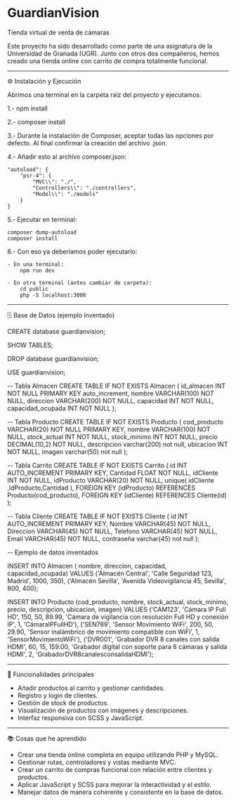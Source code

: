 # GuardianVision
Tienda virtual de venta de cámaras

Este proyecto ha sido desarrollado como parte de una asignatura de la Universidad de Granada (UGR). Junto con otros dos compañeros, hemos creado una tienda online con carrito de compra totalmente funcional.

---

⚙️ Instalación y Ejecución

Abrimos una terminal en la carpeta raíz del proyecto y ejecutamos:

1.- npm install

2.- composer install

3.- Durante la instalación de Composer, aceptar todas las opciones por defecto. Al final confirmar la creación del archivo .json.

4.- Añadir esto al archivo composer.json:

    "autoload": {
        "psr-4": {
            "MVC\\": "./",
            "Controllers\\": "./controllers",
            "Model\\": "./models"
        }
    }

5.- Ejecutar en terminal:

    composer dump-autoload
    composer install

6.- Con eso ya deberíamos poder ejecutarlo:

    - En una terminal:
        npm run dev

    - En otra terminal (antes cambiar de carpeta):
        cd public
        php -S localhost:3000

---

🗄️ Base de Datos (ejemplo inventado)

CREATE database guardianvision;

SHOW TABLES;

DROP database guardianvision;

USE guardianvision;

-- Tabla Almacen
CREATE TABLE IF NOT EXISTS Almacen (
  id_almacen INT NOT NULL PRIMARY KEY auto_increment,
  nombre VARCHAR(100) NOT NULL,
  direccion VARCHAR(200) NOT NULL,
  capacidad INT NOT NULL,
  capacidad_ocupada INT NOT NULL
);

-- Tabla Producto
CREATE TABLE IF NOT EXISTS Producto (
  cod_producto VARCHAR(20) NOT NULL PRIMARY KEY,
  nombre VARCHAR(100) NOT NULL,
  stock_actual INT NOT NULL,
  stock_minimo INT NOT NULL,
  precio DECIMAL(10,2) NOT NULL,
  descripcion varchar(200) not null,
  ubicacion INT NOT NULL,
  imagen varchar(50) not null
);

-- Tabla Carrito
CREATE TABLE IF NOT EXISTS Carrito (
  id INT AUTO_INCREMENT PRIMARY KEY,
  Cantidad FLOAT NOT NULL,
  idCliente INT NOT NULL,
  idProducto VARCHAR(20) NOT NULL,
  unique( idCliente ,idProducto,Cantidad ),
  FOREIGN KEY (idProducto) REFERENCES Producto(cod_producto),
  FOREIGN KEY (idCliente) REFERENCES Cliente(id)
);

-- Tabla Cliente
CREATE TABLE IF NOT EXISTS Cliente (
  id INT AUTO_INCREMENT PRIMARY KEY,
  Nombre VARCHAR(45) NOT NULL,
  Direccion VARCHAR(45) NOT NULL,
  Telefono VARCHAR(45) NOT NULL,
  Email VARCHAR(45) NOT NULL,
  contraseña varchar(45) not null
);

-- Ejemplo de datos inventados

INSERT INTO Almacen ( nombre, direccion, capacidad, capacidad_ocupada)
VALUES 
('Almacén Central', 'Calle Seguridad 123, Madrid', 1000, 350),
('Almacén Sevilla', 'Avenida Videovigilancia 45, Sevilla', 800, 400);

INSERT INTO Producto (cod_producto, nombre, stock_actual, stock_minimo, precio, descripcion, ubicacion, imagen)
VALUES 
('CAM123', 'Cámara IP Full HD', 150, 50, 89.99, 'Cámara de vigilancia con resolución Full HD y conexión IP', 1, 'CámaraIPFullHD'),
('SEN789', 'Sensor Movimiento WiFi', 200, 50, 29.90, 'Sensor inalámbrico de movimiento compatible con WiFi', 1, 'SensorMovimientoWiFi'),
('DVR001', 'Grabador DVR 8 canales con salida HDMI', 60, 15, 159.00, 'Grabador digital con soporte para 8 cámaras y salida HDMI', 2, 'GrabadorDVR8canalesconsalidaHDMI');

---

🛒 Funcionalidades principales

- Añadir productos al carrito y gestionar cantidades.
- Registro y login de clientes.
- Gestión de stock de productos.
- Visualización de productos con imágenes y descripciones.
- Interfaz responsiva con SCSS y JavaScript.

---

📚 Cosas que he aprendido

- Crear una tienda online completa en equipo utilizando PHP y MySQL.
- Gestionar rutas, controladores y vistas mediante MVC.
- Crear un carrito de compras funcional con relación entre clientes y productos.
- Aplicar JavaScript y SCSS para mejorar la interactividad y el estilo.
- Manejar datos de manera coherente y consistente en la base de datos.
